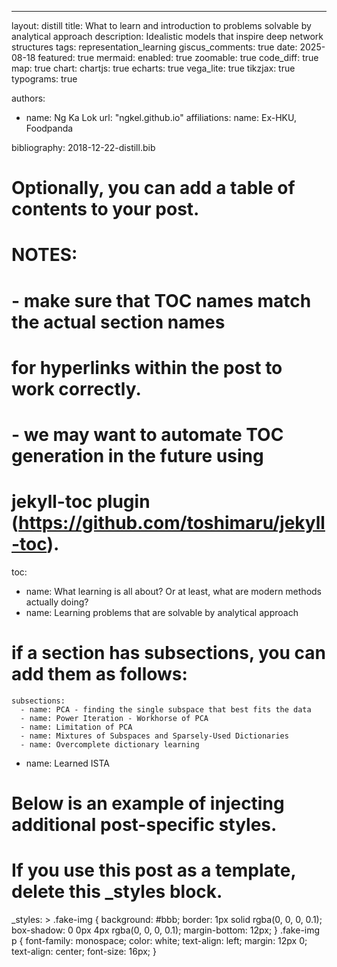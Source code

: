 ---
layout: distill
title: What to learn and introduction to problems solvable by analytical approach
description: Idealistic models that inspire deep network structures
tags: representation_learning
giscus_comments: true
date: 2025-08-18
featured: true
mermaid:
  enabled: true
  zoomable: true
code_diff: true
map: true
chart:
  chartjs: true
  echarts: true
  vega_lite: true
tikzjax: true
typograms: true

authors:
  - name: Ng Ka Lok
    url: "ngkel.github.io"
    affiliations:
      name: Ex-HKU, Foodpanda

bibliography: 2018-12-22-distill.bib

# Optionally, you can add a table of contents to your post.
# NOTES:
#   - make sure that TOC names match the actual section names
#     for hyperlinks within the post to work correctly.
#   - we may want to automate TOC generation in the future using
#     jekyll-toc plugin (https://github.com/toshimaru/jekyll-toc).
toc:
  - name: What learning is all about? Or at least, what are modern methods actually doing?
  - name: Learning problems that are solvable by analytical approach
  # if a section has subsections, you can add them as follows:
    subsections:
      - name: PCA - finding the single subspace that best fits the data
      - name: Power Iteration - Workhorse of PCA
      - name: Limitation of PCA
      - name: Mixtures of Subspaces and Sparsely-Used Dictionaries
      - name: Overcomplete dictionary learning
  - name: Learned ISTA

# Below is an example of injecting additional post-specific styles.
# If you use this post as a template, delete this _styles block.
_styles: >
  .fake-img {
    background: #bbb;
    border: 1px solid rgba(0, 0, 0, 0.1);
    box-shadow: 0 0px 4px rgba(0, 0, 0, 0.1);
    margin-bottom: 12px;
  }
  .fake-img p {
    font-family: monospace;
    color: white;
    text-align: left;
    margin: 12px 0;
    text-align: center;
    font-size: 16px;
  }
